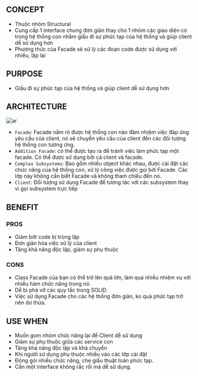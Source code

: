 ## CONCEPT

- Thuộc nhóm Structural
- Cung cấp 1 interface chung đơn giản thay cho 1 nhóm các giao diện có trong hệ thống con nhằm giấu đi sự phức tạp của
  hệ thống và giúp client dễ sử dụng hơn
- Phương thức của Facade sẽ xử lý các đoạn code được sử dụng với nhiều, lặp lại

## PURPOSE

- Giấu đi sự phức tạp của hệ thống và giúp client dễ sử dụng hơn

## ARCHITECTURE

![ar](ar.webp)

- `Facade`: Facade nắm rõ được hệ thống con nào đảm nhiệm việc đáp ứng yêu cầu của client, nó sẽ chuyển yêu cầu của client
  đến các đối tượng hệ thống con tương ứng.
- `Addition Facade`: có thể được tạo ra để tránh việc làm phức tạp một facade. Có thể được sử dụng bởi cả client và
  facade.
- `Complex Subsystems`: Bao gồm nhiều object khác nhau, được cài đặt các chức năng của hệ thống con, xử lý công việc được
  gọi bởi Facade. Các lớp này không cần biết Facade và không tham chiếu đến nó.
- `Client`: Đối tượng sử dụng Facade để tương tác với các subsystem thay vì gọi subsystem trực tiếp

## BENEFIT

### PROS

- Giảm bớt code bị trùng lặp
- Đơn giản hóa việc xử lý của client
- Tăng khả năng độc lập, giảm sự phụ thuộc


### CONS

- Class Facade của bạn có thể trở lên quá lớn, làm quá nhiều nhiệm vụ với nhiều hàm chức năng trong nó.
- Dễ bị phá vỡ các quy tắc trong SOLID.
- Việc sử dụng Facade cho các hệ thống đơn giản, ko quá phức tạp trở nên dư thừa.

## USE WHEN

- Muốn gom nhóm chức năng lại để Client dễ sử dụng
- Giảm sự phụ thuộc giữa các service con
- Tăng khả năng độc lập và khả chuyển
- Khi người sử dụng phụ thuộc nhiều vào các lớp cài đặt
- Đóng gói nhiều chức năng, che giấu thuật toán phức tạp.
- Cần một interface không rắc rối mà dễ sử dụng.